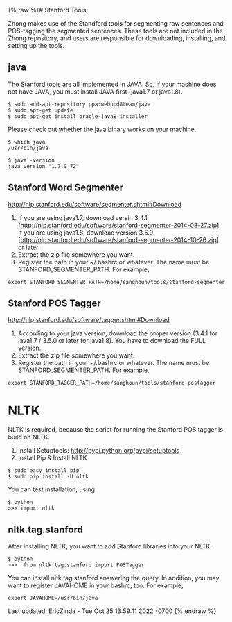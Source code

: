 {% raw %}# Stanford Tools

Zhong makes use of the Standford tools for segmenting raw sentences and
POS-tagging the segmented sentences. These tools are not included in the
Zhong repository, and users are responsible for downloading, installing,
and setting up the tools.

## java

The Stanford tools are all implemented in JAVA. So, if your machine does
not have JAVA, you must install JAVA first (java1.7 or java1.8).

    $ sudo add-apt-repository ppa:webupd8team/java
    $ sudo apt-get update
    $ sudo apt-get install oracle-java8-installer

Please check out whether the java binary works on your machine.

    $ which java
    /usr/bin/java
    
    $ java -version
    java version "1.7.0_72"

## Stanford Word Segmenter

<http://nlp.stanford.edu/software/segmenter.shtml#Download>

1. If you are using java1.7, download versin 3.4.1
\[<http://nlp.stanford.edu/software/stanford-segmenter-2014-08-27.zip>\].
If you are using java1.8, download version 3.5.0
\[<http://nlp.stanford.edu/software/stanford-segmenter-2014-10-26.zip>\]
or later.
2. Extract the zip file somewhere you want.
3. Register the path in your \~/.bashrc or whatever. The name must be
STANFORD\_SEGMENTER\_PATH. For example,

<!-- -->


    export STANFORD_SEGMENTER_PATH=/home/sanghoun/tools/stanford-segmenter

## Stanford POS Tagger

<http://nlp.stanford.edu/software/tagger.shtml#Download>

1. According to your java version, download the proper version (3.4.1
for java1.7 / 3.5.0 or later for java1.8). You have to download the
FULL version.
2. Extract the zip file somewhere you want.
3. Register the path in your \~/.bashrc or whatever. The name must be
STANFORD\_SEGMENTER\_PATH. For example,

<!-- -->


    export STANFORD_TAGGER_PATH=/home/sanghoun/tools/stanford-postagger

# NLTK

NLTK is required, because the script for running the Stanford POS tagger
is build on NLTK.

1. Install Setuptools: <http://pypi.python.org/pypi/setuptools>
2. Install Pip & Install NLTK

<!-- -->


    $ sudo easy_install pip
    $ sudo pip install -U nltk

You can test installation, using

    $ python
    >>> import nltk

## nltk.tag.stanford

After installing NLTK, you want to add Stanford libraries into your
NLTK.

    $ python
    >>>  from nltk.tag.stanford import POSTagger

You can install nltk.tag.stanford answering the query. In addition, you
may want to register JAVAHOME in your bashrc, too. For example,

    export JAVAHOME=/usr/bin/java

Last updated: EricZinda - Tue Oct 25 13:59:11 2022 -0700
{% endraw %}